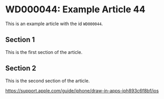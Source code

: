 # WD000044: Example Article 44

This is an example article with the id `WD000044`.

## Section 1

This is the first section of the article.

## Section 2

This is the second section of the article.

https://support.apple.com/guide/iphone/draw-in-apps-iph893c6f8bf/ios
